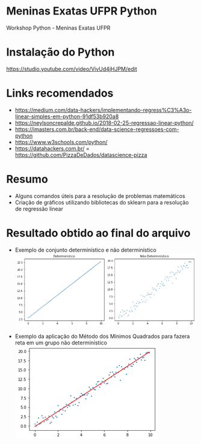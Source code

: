 # Meninas Exatas UFPR Python
Workshop Python - Meninas Exatas UFPR

# Instalação do Python
https://studio.youtube.com/video/VivUd4jHJPM/edit

# Links recomendados
- https://medium.com/data-hackers/implementando-regress%C3%A3o-linear-simples-em-python-91df53b920a8
- https://neylsoncrepalde.github.io/2018-02-25-regressao-linear-python/
- https://imasters.com.br/back-end/data-science-regressoes-com-python
- https://www.w3schools.com/python/
- https://datahackers.com.br/
= https://github.com/PizzaDeDados/datascience-pizza
    
# Resumo
- Alguns comandos úteis para a resolução de problemas matemáticos
- Criação de gráficos utilizando bibliotecas do sklearn para a resolução de regressão linear

# Resultado obtido ao final do arquivo
- Exemplo de conjunto determinístico e não determinístico
![alt text](https://github.com/julianatibaes/meninasExatasUFPRPython/blob/main/Figure%202021-02-20%20112428.png)

- Exemplo da aplicação do Método dos Mínimos Quadrados para fazera reta em um grupo não determinístico
![alt text](https://github.com/julianatibaes/meninasExatasUFPRPython/blob/main/Figure%202021-02-20%20112440.png)

